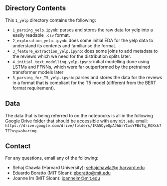 ## Directory Contents

This `1_yelp` directory contains the following:
* `1_parsing_yelp.ipynb`: parses and stores the raw data for yelp into a easily readable `.csv` format.
* `2_exploration_yelp.ipynb`: does some initial EDA for the yelp data to understand its contents and familiarise the format.
* `3_feature_extraction_yelp.ipynb`: does some joins to add metadata to the reviews which we need for the distribution splits later.
* `4_initial_text_modelling_yelp.ipynb`: initial modelling done using LSTMs and FFNNs, which were far outperformed by the pretrained transformer models later
* `5_parsing_for_T5_yelp.ipynb`: parses and stores the data for the reviews in a format that is compliant for the T5 model (different from the BERT format requirement).

## Data

The data that is being referred to on the notebooks is all in the following Google Drive folder that should be accessible with any `mit.edu` email: `https://drive.google.com/drive/folders/1RA5QyeQpAJhWrYIxoYFBdTq_RQXsk7TZ?usp=sharing`.

## Contact

For any questions, email any of the following:
* Sehaj Chawla (Harvard University): sehajchawla@g.harvard.edu
* Eduardo Boratto (MIT Sloan): eboratto@mit.edu
* Joanne Im (MIT Sloan): joanneim@mit.edu
